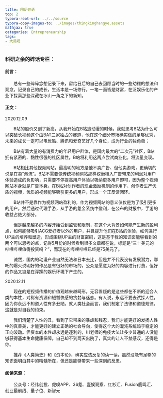 ```yaml
---
title: 围炉碎语
top: 2
typora-root-url: ../../source
typora-copy-images-to: ../images/thingkinghangye.assets
mathjax: true
categories: Entrepreneurship
tags:
- 大局观
---
```




### 科研之余的碎话专栏：

#### 前言：

&emsp;&emsp;总有一些碎碎念想记录下来，留给日后的自己去回顾当时的一些幼稚的想法和观念，记录自己的成长，生活本是一场修行，一笔一画皆是财富，在泛娱乐化的产业下探索那些深藏在冰山一角之下的新知。

#### 正文：

2020.12.09 

&emsp;&emsp;B站的股价又创了新高，从我开始在B站追动漫的时候，我就思考B站为什么可以突破长视频这个由BAT三家独占的赛道，他在这个细分市场确实做的足够优秀，未来的成长一定可以甩优酷、腾讯和爱奇艺好几个身位，成为行业的独角兽；

&emsp;&emsp;B站有着大量的有消费力的年轻用户群体，是国内最大的“二次元”社区，B站拥有紧密的、黏性很强的社区属性，B站将利用这两点尝试商业化，将流量变现。

&emsp;&emsp;B站相比其他视频网站，最高明的地方是他不卖广告、但他卖游戏，更确切的说是在卖“潮流”。B站不需要像传统视频网站那样权衡植入广告带来的利润对用户体验造成的负影响，只需要不停提高用户体验以吸纳更多用户即可，因为整个视频网站本身就是广告本身。在B站对创作者的现金激励机制的作用下，创作者生产优质的视频，优质的视频能够吸引更多的用户，形成一个正反馈闭环。

&emsp;&emsp;B站并不是靠作为视频网站盈利的，作为视频网站的意义仅仅是为了吸引更多的用户，然后通过代理手游，从手游的氪金系统中盈利，在公布的财报中，手游的收益占绝大部分。

&emsp;&emsp;但是越来越多的内容开始受到监管和限制，在这个大背景如何能产生新的盈利点，如何能够吸引ACG爱好者以外的用户，并且提升他们在B站的体验，如何进行UP主的培养和塑造，形成围绕UP主的财富密码，这是基于我的知识面能够看到的两个可以思考的点，记得5月份的时候看到很多文章都在说，标题是“三十美元的哔哩哔哩值得投资吗？”，而现在的哔哩哔哩已经是75美元了。

&emsp;&emsp;诚然，国内的动漫产业自然无法和日本去比，但是并不代表没有发展潜力，哪吒的爆火说明好的作品是有很好的市场的，公众是愿意为好的内容进行付费，但好的作品又岂是在浮躁的娱乐环境下产生的。

2020.12.11

&emsp;&emsp;现在的短视频传播的价值观越来越畸形，无容置疑的是这些都在不断的迎合人类的本性，对稀有资源和短暂快感的贪婪与迷恋。有人说，永远不要去试探人性，因为你永远不知道人性有多丑陋。就人类社会而言，我们制定了法律和道德规律，这就是对自我的约束。

&emsp;&emsp;我们清楚了人性的丑，看到了它带来的暴虐和残忍，我们才能更好的发扬人性中的真善美，才能更好的建立正确的社会导向，使得这个大的混沌系统趋于稳定的正向波动。但资本的本性却永远是逐利的，川老师的免疫大法让多少普通的人没能够获得基本生命健康保障，自己却不到两天出院了，真实的让人不禁感叹，还得是你。

&emsp;&emsp;推荐《人类简史》和《资本论》，确实应该反复的读一读，虽然没能有足够的知识面明白其中的精髓所在，但还是能够带来一些深刻的反思。

#### 阅读来源：

&emsp;&emsp;公众号：经纬创投、虎嗅APP、36氪、壹娱观察、红衫汇、Fusion鹿鸣汇、创业最前线、量子位、新智元




